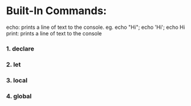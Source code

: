 # Built-In Commands:
echo: prints a line of text to the console.
eg. echo "Hi"; echo 'Hi'; echo Hi
print: prints a line of text to the console


### 1. declare


### 2. let


### 3. local


### 4. global 

